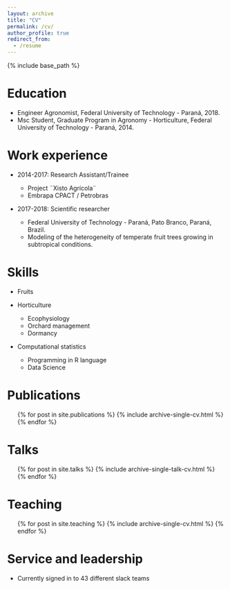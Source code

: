 ```yaml
---
layout: archive
title: "CV"
permalink: /cv/
author_profile: true
redirect_from:
  - /resume
---
```


{% include base_path %}

Education
======
* Engineer Agronomist, Federal University of Technology - Paraná, 2018.
* Msc Student, Graduate Program in Agronomy - Horticulture, Federal University of Technology - Paraná, 2014.

Work experience
======
* 2014-2017: Research Assistant/Trainee
  * Project ¨Xisto Agrícola¨
  * Embrapa CPACT / Petrobras

* 2017-2018: Scientific researcher
  * Federal University of Technology - Paraná, Pato Branco, Paraná, Brazil.
  * Modeling of the heterogeneity of temperate fruit trees growing in subtropical conditions.
  
Skills
======
* Fruits
* Horticulture
  * Ecophysiology
  * Orchard management
  * Dormancy
  
* Computational statistics
  * Programming in R language
  * Data Science
  
Publications
======
  <ul>{% for post in site.publications %}
    {% include archive-single-cv.html %}
  {% endfor %}</ul>
  
Talks
======
  <ul>{% for post in site.talks %}
    {% include archive-single-talk-cv.html %}
  {% endfor %}</ul>
  
Teaching
======
  <ul>{% for post in site.teaching %}
    {% include archive-single-cv.html %}
  {% endfor %}</ul>
  
Service and leadership
======
* Currently signed in to 43 different slack teams
